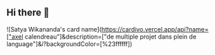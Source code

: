 ## Hi there 👋

<!--
**calaxo/calaxo** is a ✨ _special_ ✨ repository because its `README.md` (this file) appears on your GitHub profile.

Here are some ideas to get you started:

- 🔭 I’m currently working on ...
- 🌱 I’m currently learning ...
- 👯 I’m looking to collaborate on ...
- 🤔 I’m looking for help with ...
- 💬 Ask me about ...
- 📫 How to reach me: ...
- 😄 Pronouns: ...
- ⚡ Fun fact: ...
-->


![Satya Wikananda's card name](https://cardivo.vercel.app/api?name=["axel calendreau"]&description=["de multiple projet dans plein de language"]&i?backgroundColor=[%23ffffff])
